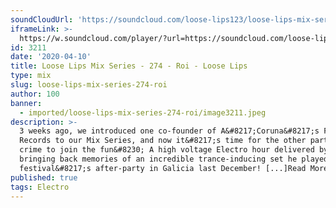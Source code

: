 ```yaml
---
soundCloudUrl: 'https://soundcloud.com/loose-lips123/loose-lips-mix-series-274-roi'
iframeLink: >-
  https://w.soundcloud.com/player/?url=https://soundcloud.com/loose-lips123/loose-lips-mix-series-274-roi&color=00aabb&auto_play=false&hide_related=false&show_comments=true&show_user=true&show_reposts=false
id: 3211
date: '2020-04-10'
title: Loose Lips Mix Series - 274 - Roi - Loose Lips
type: mix
slug: loose-lips-mix-series-274-roi
author: 100
banner:
  - imported/loose-lips-mix-series-274-roi/image3211.jpeg
description: >-
  3 weeks ago, we introduced one co-founder of A&#8217;Coruna&#8217;s Fanzine
  Records to our Mix Series, and now it&#8217;s time for the other partner in
  crime to join the fun&#8230; A high voltage Electro hour delivered by Roi,
  bringing back memories of an incredible trance-inducing set he played at their
  festival&#8217;s after-party in Galicia last December! [...]Read More...
published: true
tags: Electro
---
```

